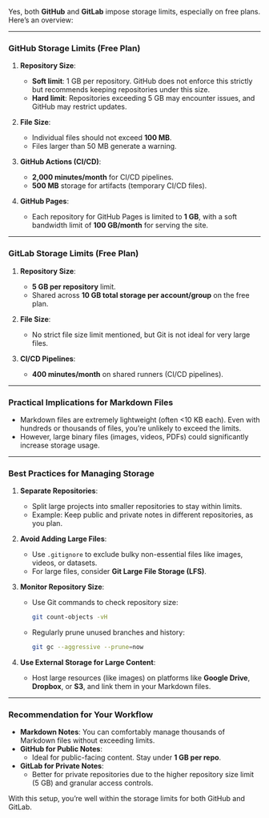 Yes, both **GitHub** and **GitLab** impose storage limits, especially on free plans. Here’s an overview:

---

### **GitHub Storage Limits (Free Plan)**

1. **Repository Size**:
    
    - **Soft limit**: 1 GB per repository. GitHub does not enforce this strictly but recommends keeping repositories under this size.
    - **Hard limit**: Repositories exceeding 5 GB may encounter issues, and GitHub may restrict updates.
2. **File Size**:
    
    - Individual files should not exceed **100 MB**.
    - Files larger than 50 MB generate a warning.
3. **GitHub Actions (CI/CD)**:
    
    - **2,000 minutes/month** for CI/CD pipelines.
    - **500 MB** storage for artifacts (temporary CI/CD files).
4. **GitHub Pages**:
    
    - Each repository for GitHub Pages is limited to **1 GB**, with a soft bandwidth limit of **100 GB/month** for serving the site.

---

### **GitLab Storage Limits (Free Plan)**

1. **Repository Size**:
    
    - **5 GB per repository** limit.
    - Shared across **10 GB total storage per account/group** on the free plan.
2. **File Size**:
    
    - No strict file size limit mentioned, but Git is not ideal for very large files.
3. **CI/CD Pipelines**:
    
    - **400 minutes/month** on shared runners (CI/CD pipelines).

---

### **Practical Implications for Markdown Files**

- Markdown files are extremely lightweight (often <10 KB each). Even with hundreds or thousands of files, you’re unlikely to exceed the limits.
- However, large binary files (images, videos, PDFs) could significantly increase storage usage.

---

### **Best Practices for Managing Storage**

1. **Separate Repositories**:
    
    - Split large projects into smaller repositories to stay within limits.
    - Example: Keep public and private notes in different repositories, as you plan.
2. **Avoid Adding Large Files**:
    
    - Use `.gitignore` to exclude bulky non-essential files like images, videos, or datasets.
    - For large files, consider **Git Large File Storage (LFS)**.
3. **Monitor Repository Size**:
    
    - Use Git commands to check repository size:
        
        ```bash
        git count-objects -vH
        ```
        
    - Regularly prune unused branches and history:
        
        ```bash
        git gc --aggressive --prune=now
        ```
        
4. **Use External Storage for Large Content**:
    
    - Host large resources (like images) on platforms like **Google Drive**, **Dropbox**, or **S3**, and link them in your Markdown files.

---

### **Recommendation for Your Workflow**

- **Markdown Notes**: You can comfortably manage thousands of Markdown files without exceeding limits.
- **GitHub for Public Notes**:
    - Ideal for public-facing content. Stay under **1 GB per repo**.
- **GitLab for Private Notes**:
    - Better for private repositories due to the higher repository size limit (5 GB) and granular access controls.

With this setup, you’re well within the storage limits for both GitHub and GitLab.

